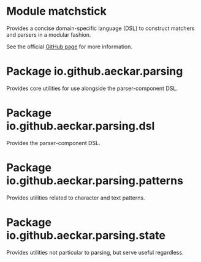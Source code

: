 # Module matchstick
Provides a concise domain-specific language (DSL) to construct matchers and parsers in a modular fashion.

See the official [GitHub page](https://github.com/aeckar/extended-collections/) for more information.

# Package io.github.aeckar.parsing
Provides core utilities for use alongside the parser-component DSL.

# Package io.github.aeckar.parsing.dsl
Provides the parser-component DSL.

# Package io.github.aeckar.parsing.patterns
Provides utilities related to character and text patterns.

# Package io.github.aeckar.parsing.state
Provides utilities not particular to parsing, but serve useful regardless.